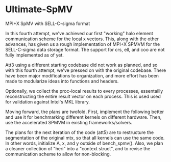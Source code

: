 # Ultimate-SpMV
MPI+X SpMV with SELL-C-sigma format

In this fourth attempt, we've achieved our first "working" halo element communication scheme for the local x vectors. This, along with the other advances, has given us a rough implementation of MPI+X SPMVM for the SELL-C-sigma data storage format. The support for crs, ell, and coo are not fully implemented as of yet.

Att3 using a different starting codebase did not work as planned, and so with this fourth attempt, we've pressed on with the original codebase. There have been major modifications to organization, and more effort has been made to modularize ideas into functions and headers.

Optionally, we collect the proc-local results to every processes, essentailly reconstructing the entire result vector on each process. This is used used for validation against Intel's MKL library.

Moving forward, the plans are twofold. First, implement the following better and use it for benchmarking different kernels on different hardware. Then, use the accelerated SPMVM in existing frameworks/solvers.

The plans for the next iteration of the code (att5) are to restructure the segmentation of the original mtx, so that all kernels can use the same code. In other words, initialize A, x, and y outside of bench_spmv(). Also, we plan a cleaner collection of "heri" into a "context struct", and to revise the communication scheme to allow for non-blocking.
